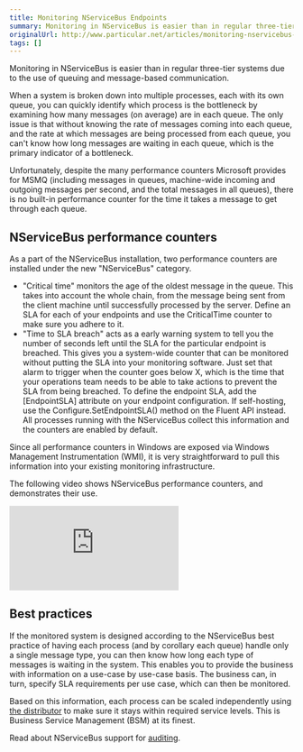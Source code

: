 ```yaml
---
title: Monitoring NServiceBus Endpoints
summary: Monitoring in NServiceBus is easier than in regular three-tier systems due to queuing and message-based communication.
originalUrl: http://www.particular.net/articles/monitoring-nservicebus-endpoints
tags: []
---
```


Monitoring in NServiceBus is easier than in regular three-tier systems due to the use of queuing and message-based communication.

When a system is broken down into multiple processes, each with its own queue, you can quickly identify which process is the bottleneck by examining how many messages (on average) are in each queue. The only issue is that without knowing the rate of messages coming into each queue, and the rate at which messages are being processed from each queue, you can't know how long messages are waiting in each queue, which is the primary indicator of a bottleneck.

Unfortunately, despite the many performance counters Microsoft provides for MSMQ (including messages in queues, machine-wide incoming and outgoing messages per second, and the total messages in all queues), there is no built-in performance counter for the time it takes a message to get through each queue.

NServiceBus performance counters
--------------------------------

As a part of the NServiceBus installation, two performance counters are installed under the new "NServiceBus" category.

-   "Critical time" monitors the age of the oldest message in the queue. This takes into account the whole chain, from the message being sent from the client machine until successfully processed by the server. Define an SLA for each of your endpoints and use the CriticalTime counter to make sure you adhere to it.
-   "Time to SLA breach" acts as a early warning system to tell you the number of seconds left until the SLA for the particular endpoint is breached. This gives you a system-wide counter that can be monitored without putting the SLA into your monitoring software. Just set that alarm to trigger when the counter goes below X, which is the time that your operations team needs to be able to take actions to prevent the SLA from being breached. To define the endpoint SLA, add the [EndpointSLA] attribute on your endpoint configuration. If self-hosting, use the Configure.SetEndpointSLA() method on the Fluent API instead. All processes running with the NServiceBus collect this information and the counters are enabled by default.

Since all performance counters in Windows are exposed via Windows Management Instrumentation (WMI), it is very straightforward to pull this information into your existing monitoring infrastructure.

The following video shows NServiceBus performance counters, and demonstrates their use.

<iframe allowfullscreen frameborder="0" src="http://www.youtube.com/embed/gKLHT7Kj4Rg"></iframe>

Best practices
--------------

If the monitored system is designed according to the NServiceBus best practice of having each process (and by corollary each queue) handle only a single message type, you can then know how long each type of messages is waiting in the system. This enables you to provide the business with information on a use-case by use-case basis. The business can, in turn, specify SLA requirements per use case, which can then be monitored.

Based on this information, each process can be scaled independently using [the distributor](load-balancing-with-the-distributor.md) to make sure it stays within required service levels. This is Business Service Management (BSM) at its finest.

Read about NServiceBus support for
[auditing](auditing-with-nservicebus.md).

